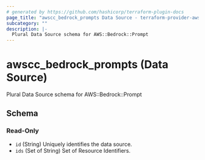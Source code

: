 ```yaml
---
# generated by https://github.com/hashicorp/terraform-plugin-docs
page_title: "awscc_bedrock_prompts Data Source - terraform-provider-awscc"
subcategory: ""
description: |-
  Plural Data Source schema for AWS::Bedrock::Prompt
---
```


# awscc_bedrock_prompts (Data Source)

Plural Data Source schema for AWS::Bedrock::Prompt



<!-- schema generated by tfplugindocs -->
## Schema

### Read-Only

- `id` (String) Uniquely identifies the data source.
- `ids` (Set of String) Set of Resource Identifiers.
